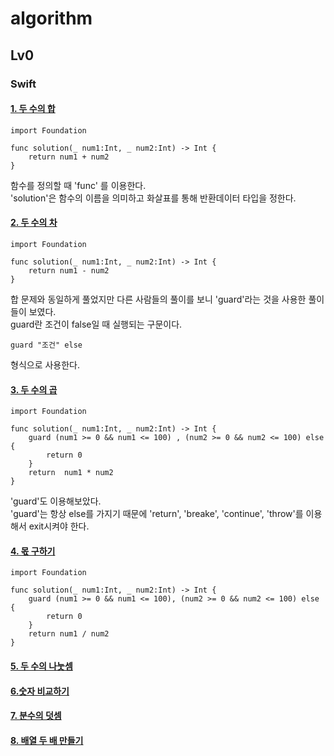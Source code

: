 # algorithm

## Lv0
### Swift
#### [1. 두 수의 합](https://school.programmers.co.kr/learn/courses/30/lessons/120802)
    import Foundation
    
    func solution(_ num1:Int, _ num2:Int) -> Int {
        return num1 + num2
    }    
함수를 정의할 때 'func' 를 이용한다.  
'solution'은 함수의 이름을 의미하고 화살표를 통해 반환데이터 타입을 정한다.

#### [2. 두 수의 차](https://school.programmers.co.kr/learn/courses/30/lessons/120803)
    import Foundation
    
    func solution(_ num1:Int, _ num2:Int) -> Int {
        return num1 - num2
    }
합 문제와 동일하게 풀었지만 다른 사람들의 풀이를 보니 'guard'라는 것을 사용한 풀이들이 보였다.  
guard란 조건이 false일 때 실행되는 구문이다.  
<pre><code>guard "조건" else </code></pre> 형식으로 사용한다.

#### [3. 두 수의 곱](https://school.programmers.co.kr/learn/courses/30/lessons/120804)
    import Foundation
    
    func solution(_ num1:Int, _ num2:Int) -> Int {
        guard (num1 >= 0 && num1 <= 100) , (num2 >= 0 && num2 <= 100) else {
            return 0
        }
        return  num1 * num2 
    }
    
'guard'도 이용해보았다.  
'guard'는 항상 else를 가지기 때문에 'return', 'breake', 'continue', 'throw'를 이용해서 exit시켜야 한다.

#### [4. 몫 구하기](https://school.programmers.co.kr/learn/courses/30/lessons/120805)
    import Foundation
    
    func solution(_ num1:Int, _ num2:Int) -> Int {
        guard (num1 >= 0 && num1 <= 100), (num2 >= 0 && num2 <= 100) else {
            return 0
        }
        return num1 / num2
    }

#### [5. 두 수의 나눗셈](https://school.programmers.co.kr/learn/courses/30/lessons/120806)

#### [6.숫자 비교하기](https://school.programmers.co.kr/learn/courses/30/lessons/120807)

#### [7. 분수의 덧셈](https://school.programmers.co.kr/learn/courses/30/lessons/120808)

#### [8. 배열 두 배 만들기](https://school.programmers.co.kr/learn/courses/30/lessons/120809)

